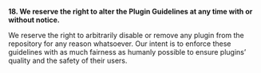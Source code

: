 **18. We reserve the right to alter the Plugin Guidelines at any time with or without notice.**

We reserve the right to arbitrarily disable or remove any plugin from the repository for any reason whatsoever.  Our intent is to enforce these guidelines with as much fairness as humanly possible to ensure plugins’ quality and the safety of their users.